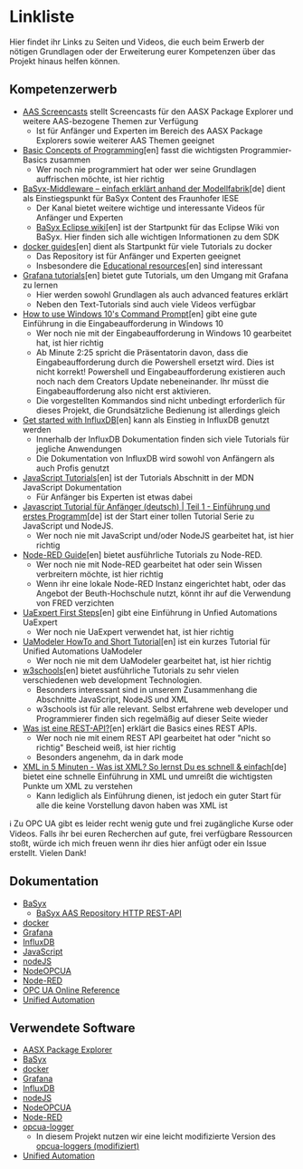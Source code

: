 # Linkliste
Hier findet ihr Links zu Seiten und Videos, die euch beim Erwerb der nötigen Grundlagen oder der Erweiterung eurer Kompetenzen über das Projekt hinaus helfen können.

## Kompetenzerwerb 
* [AAS Screencasts](https://admin-shell-io.com/screencasts/) stellt Screencasts für den AASX Package Explorer und weitere AAS-bezogene Themen zur Verfügung
  * Ist für Anfänger und Experten im Bereich des AASX Package Explorers sowie weiterer AAS Themen geeignet
* [Basic Concepts of Programming](https://www.youtube.com/watch?v=quW5dAGpXiU)[en] fasst die wichtigsten Programmier-Basics zusammen
  * Wer noch nie programmiert hat oder wer seine Grundlagen auffrischen möchte, ist hier richtig
* [BaSyx-Middleware – einfach erklärt anhand der Modellfabrik](https://www.youtube.com/watch?v=bMY8FLhjjRI)[de] dient als Einstiegspunkt für BaSyx Content des Fraunhofer IESE
  * Der Kanal bietet weitere wichtige und interessante Videos für Anfänger und Experten
  * [BaSyx Eclipse wiki](https://wiki.eclipse.org/BaSyx)[en] ist der Startpunkt für das Eclipse Wiki von BaSyx. Hier finden sich alle wichtigen Informationen zu dem SDK
* [docker guides](https://docs.docker.com/get-started/overview/)[en] dient als Startpunkt für viele Tutorials zu docker
  * Das Repository ist für Anfänger und Experten geeignet
  * Insbesondere die [Educational resources](https://docs.docker.com/get-started/resources/)[en] sind interessant
* [Grafana tutorials](https://grafana.com/tutorials/)[en] bietet gute Tutorials, um den Umgang mit Grafana zu lernen
  * Hier werden sowohl Grundlagen als auch advanced features erklärt
  * Neben den Text-Tutorials sind auch viele Videos verfügbar
* [How to use Windows 10's Command Prompt](https://www.youtube.com/watch?v=AF2q81CxYFI)[en] gibt eine gute Einführung in die Eingabeaufforderung in Windows 10
  * Wer noch nie mit der Eingabeaufforderung in Windows 10 gearbeitet hat, ist hier richtig
  * Ab Minute 2:25 spricht die Präsentatorin davon, dass die Eingabeaufforderung durch die Powershell ersetzt wird. Dies ist nicht korrekt! Powershell und Eingabeaufforderung existieren auch noch nach dem Creators Update nebeneinander. Ihr müsst die Eingabeaufforderung also nicht erst aktivieren.
  * Die vorgestellten Kommandos sind nicht unbedingt erforderlich für dieses Projekt, die Grundsätzliche Bedienung ist allerdings gleich
* [Get started with InfluxDB](https://docs.influxdata.com/influxdb/v2.0/get-started/)[en] kann als Einstieg in InfluxDB genutzt werden
  * Innerhalb der InfluxDB Dokumentation finden sich viele Tutorials für jegliche Anwendungen
  * Die Dokumentation von InfluxDB wird sowohl von Anfängern als auch Profis genutzt
* [JavaScript Tutorials](https://developer.mozilla.org/en-US/docs/Web/JavaScript)[en] ist der Tutorials Abschnitt in der MDN JavaScript Dokumentation
  * Für Anfänger bis Experten ist etwas dabei
* [Javascript Tutorial für Anfänger (deutsch) | Teil 1 - Einführung und erstes Programm](https://www.youtube.com/watch?v=KiI9pUzx98w)[de] ist der Start einer tollen Tutorial Serie zu JavaScript und NodeJS.
  * Wer noch nie mit JavaScript und/oder NodeJS gearbeitet hat, ist hier richtig
* [Node-RED Guide](http://noderedguide.com/)[en] bietet ausführliche Tutorials zu Node-RED.
  * Wer noch nie mit Node-RED gearbeitet hat oder sein Wissen verbreitern möchte, ist hier richtig
  * Wenn ihr eine lokale Node-RED Instanz eingerichtet habt, oder das Angebot der Beuth-Hochschule nutzt, könnt ihr auf die Verwendung von FRED verzichten
* [UaExpert First Steps](http://documentation.unified-automation.com/uaexpert/1.4.0/html/first_steps.html)[en] gibt eine Einführung in Unfied Automations UaExpert
  * Wer noch nie UaExpert verwendet hat, ist hier richtig
* [UaModeler HowTo and Short Tutorial](http://documentation.unified-automation.com/uamodeler/1.3.0/html/howto.html)[en] ist ein kurzes Tutorial für Unified Automations UaModeler
  * Wer noch nie mit dem UaModeler gearbeitet hat, ist hier richtig
* [w3schools](https://www.w3schools.com/)[en] bietet ausführliche Tutorials zu sehr vielen verschiedenen web development Technologien.
  * Besonders interessant sind in unserem Zusammenhang die Abschnitte JavaScript, NodeJS und XML
  * w3schools ist für alle relevant. Selbst erfahrene web developer und Programmierer finden sich regelmäßig auf dieser Seite wieder
* [Was ist eine REST-API?](https://www.youtube.com/watch?v=lsMQRaeKNDk)[en] erklärt die Basics eines REST APIs.
  * Wer noch nie mit einem REST API gearbeitet hat oder "nicht so richtig" Bescheid weiß, ist hier richtig
  * Besonders angenehm, da in dark mode
* [XML in 5 Minuten - Was ist XML? So lernst Du es schnell & einfach](https://www.youtube.com/watch?v=RkLu9TO2V2U)[de] bietet eine schnelle Einführung in XML und umreißt die wichtigsten Punkte um XML zu verstehen
  * Kann lediglich als Einführung dienen, ist jedoch ein guter Start für alle die keine Vorstellung davon haben was XML ist

:information_source: Zu OPC UA gibt es leider recht wenig gute und frei zugängliche Kurse oder Videos. Falls ihr bei euren Recherchen auf gute, frei verfügbare Ressourcen stoßt, würde ich mich freuen wenn ihr dies hier anfügt oder ein Issue erstellt. Vielen Dank!

## Dokumentation
* [BaSyx](https://wiki.eclipse.org/BaSyx_/_Documentation)
  * [BaSyx AAS Repository HTTP REST-API](https://app.swaggerhub.com/apis/BaSyx/basyx_asset_administration_shell_repository_http_rest_api/v1)
* [docker](https://docs.docker.com/)
* [Grafana](https://grafana.com/docs/)
* [InfluxDB](https://docs.influxdata.com/influxdb/v2.0/)
* [JavaScript](https://developer.mozilla.org/en-US/docs/Web/JavaScript/Reference)
* [nodeJS](https://nodejs.org/en/docs/)
* [NodeOPCUA](https://node-opcua.github.io/api_doc/2.32.0/index.html)
* [Node-RED](https://nodered.org/docs/)
* [OPC UA Online Reference](https://reference.opcfoundation.org/)
* [Unified Automation](https://documentation.unified-automation.com/runtime.html)

## Verwendete Software
* [AASX Package Explorer](https://github.com/admin-shell-io/aasx-package-explorer)
* [BaSyx](https://www.eclipse.org/basyx/)
* [docker](https://www.docker.com/)
* [Grafana](https://grafana.com/)
* [InfluxDB](https://www.influxdata.com/)
* [nodeJS](https://nodejs.org/en/)
* [NodeOPCUA](https://node-opcua.github.io/)
* [Node-RED](https://nodered.org/)
* [opcua-logger](https://github.com/coussej/node-opcua-logger)
  * In diesem Projekt nutzen wir eine leicht modifizierte Version des [opcua-loggers (modifiziert)](https://github.com/Eichi87/node-opcua-logger)
* [Unified Automation](https://www.unified-automation.com/)